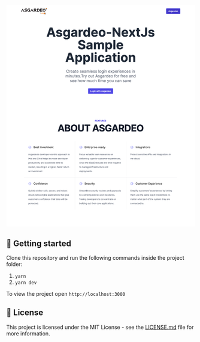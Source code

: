 <p align="center">
  <img src="public/screenshot.png" alt="Screenshot">
</p>

## 🚀 Getting started

Clone this repository and run the following commands inside the project folder:

1. `yarn`
2. `yarn dev`

To view the project open `http://localhost:3000`

## 📝 License

This project is licensed under the MIT License - see the [LICENSE.md](LICENSE.md) file for more information.
